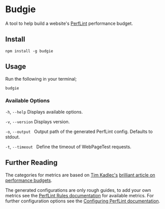 # Budgie
A tool to help build a website's [PerfLint](https://github.com/perflint/perflint) performance budget.

## Install

`npm install -g budgie`

## Usage

Run the following in your terminal;

`budgie`

### Available Options

`-h`, `--help`          Displays available options.

`-v`, `--version`       Displays version.

`-o`, `--output `       Output path of the generated PerfLint config. Defaults to stdout.

`-t`, `--timeout `      Define the timeout of WebPageTest requests.

## Further Reading

The categories for metrics are based on [Tim Kadlec's](https://github.com/tkadlec) [brilliant article on performance budgets](https://timkadlec.com/2014/11/performance-budget-metrics/).

The generated configurations are only rough guides, to add your own metrics see the [PerfLint Rules documentation](https://perflint.readme.io/docs/rules) for available metrics. For further configuration options see the [Configuring PerfLint documentation](https://perflint.readme.io/docs/configuring-perflint).
